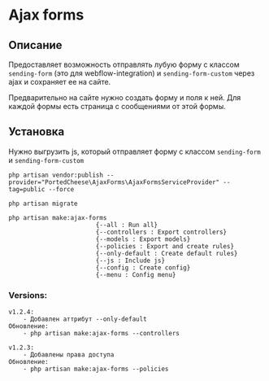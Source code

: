 # Ajax forms

##  Описание

Предоставляет возможность отправлять лубую форму с классом `sending-form` (это для webflow-integration) и `sending-form-custom` через ajax и сохраняет ее на сайте.

Предварительно на сайте нужно создать форму и поля к ней. Для каждой формы есть страница с сообщениями от этой формы.

## Установка

Нужно выгрузить js, который отправляет форму с классом `sending-form` и `sending-form-custom`

    php artisan vendor:publish --provider="PortedCheese\AjaxForms\AjaxFormsServiceProvider" --tag=public --force
    
    php artisan migrate

    php artisan make:ajax-forms
                            {--all : Run all}
                            {--controllers : Export controllers}
                            {--models : Export models}
                            {--policies : Export and create rules}
                            {--only-default : Create default rules}
                            {--js : Include js}
                            {--config : Create config}
                            {--menu : Config menu}
                             
### Versions:

    v1.2.4:
        - Добавлен аттрибут --only-default
    Обновление:
        - php artisan make:ajax-forms --controllers
    
    v1.2.3:
        - Добавлены права доступа
    Обновление:
        - php artisan make:ajax-forms --policies